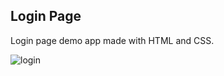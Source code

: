 <h2>Login Page</h2>
Login page demo app made with HTML and CSS.
 
![login](https://user-images.githubusercontent.com/108582184/213769993-61877420-bc7e-4a13-8ab8-5c98e82f1e36.gif)

